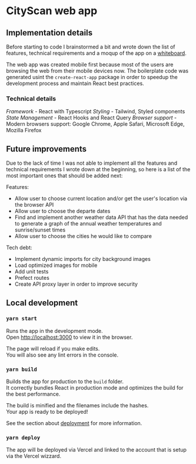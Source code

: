 # CityScan web app


## Implementation details

Before starting to code I brainstormed a bit and wrote down the list of features, technical requirements and a moqup of the app on a [whiteboard](https://photos.app.goo.gl/9PjMt5Pc9HnJqJ1D7).

The web app was created mobile first because most of the users are browsing the web from their mobile devices now.
The boilerplate code was generated usint the `create-react-app` package in order to speedup the development process and maintain React best practices.

### Technical details

*Framework* - React with Typescript
*Styling* - Tailwind, Styled components
*State Management* - React Hooks and React Query
*Browser support* - Modern browsers support: Google Chrome, Apple Safari, Microsoft Edge, Mozilla Firefox

## Future improvements

Due to the lack of time I was not able to implement all the features and technical requirements I wrote down at the beginning, so here is a list of the most important ones that should be added next:

Features:

- Allow user to choose current location and/or get the user's location via the browser API
- Allow user to choose the departe dates
- Find and implement another weather data API that has the data needed to generate a graph of the annual weather temperatures and sunrise/sunset times
- Allow user to choose the cities he would like to compare
  
Tech debt:
- Implement dynamic imports for city background images
- Load optimized images for mobile
- Add unit tests
- Prefect routes 
- Create API proxy layer in order to improve security


## Local development

### `yarn start`

Runs the app in the development mode.\
Open [http://localhost:3000](http://localhost:3000) to view it in the browser.

The page will reload if you make edits.\
You will also see any lint errors in the console.


### `yarn build`

Builds the app for production to the `build` folder.\
It correctly bundles React in production mode and optimizes the build for the best performance.

The build is minified and the filenames include the hashes.\
Your app is ready to be deployed!

See the section about [deployment](https://facebook.github.io/create-react-app/docs/deployment) for more information.

### `yarn deploy`

The app will be deployed via Vercel and linked to the account that is setup via the Vercel wizzard.
